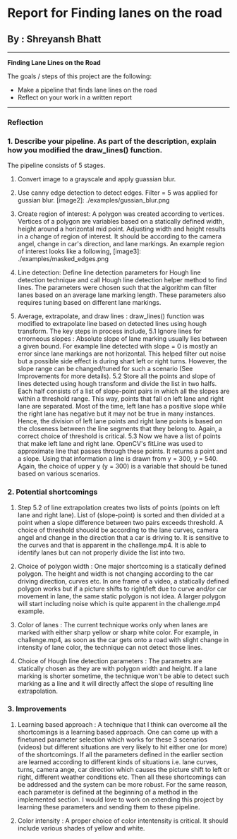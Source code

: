 # **Report for Finding lanes on the road** 

## By : Shreyansh Bhatt
---

**Finding Lane Lines on the Road**

The goals / steps of this project are the following:
* Make a pipeline that finds lane lines on the road
* Reflect on your work in a written report

---

### Reflection

### 1. Describe your pipeline. As part of the description, explain how you modified the draw_lines() function.

The pipeline consists of 5 stages.
1. Convert image to a grayscale and apply guassian blur.

2. Use canny edge detection to detect edges. Filter = 5 was applied for gussian blur.
[image2]: ./examples/gussian_blur.png

3. Create region of interest: A polygon was created according to vertices. Vertices of a polygon are variables based on a statically defined width, height around a horizontal mid point. Adjusting width and height results in a change of region of interest. It should be according to the camera angel, change in car's direction, and lane markings. An example region of interest looks like a following,
[image3]: ./examples/masked_edges.png

4. Line detection: Define line detection parameters for Hough line detection technique and call Hough line detection helper method to find lines. The parameters were chosen such that the algorithm can filter lanes based on an average lane marking length. These parameters also requires tuning based on different lane markings.

5. Average, extrapolate, and draw lines : draw_lines() function was modified to extrapolate line based on detected lines using hough transform. The key steps in process include,
  5.1 Ignore lines for errorneous slopes : Absolute slope of lane marking usually lies between a given bound. For example line detected with slope = 0 is mostly an error since lane markings are not horizontal. This helped filter out noise but a possible side effect is during shart left or right turns. However, the slope range can be changed/tuned for such a scenario (See Improvements for more details).
  5.2 Store all the points and slope of lines detected using hough transform and divide the list in two halfs. Each half consists of a list of slope-point pairs in which all the slopes are within a threshold range. This way, points that fall on left lane and right lane are separated. Most of the time, left lane has a positive slope while the right lane has negative but it may not be true in many instances. Hence, the division of left lane points and right lane points is based on the closeness between the line segments that they belong to. Again, a correct choice of threshold is critical.
  5.3 Now we have a list of points that make left lane and right lane. OpenCV's fitLine was used to approximate line that passes through these points. It returns a point and a slope. Using that information a line is drawn from y = 300, y = 540. Again, the choice of upper y (y = 300) is a variable that should be tuned based on various scenarios.

### 2. Potential shortcomings
1. Step 5.2 of line extrapolation creates two lists of points (points on left lane and right lane). List of (slope-point) is sorted and then divided at a point when a slope difference between two pairs exceeds threshold. A choice of threshold shouold be according to the lane curves, camera angel and change in the direction that a car is driving to. It is sensitive to the curves and that is apparent in the challenge.mp4. It is able to identify lanes but can not properly divide the list into two.

2. Choice of polygon width : One major shortcoming is a statically defined polygon. The height and width is not changing according to the car driving direction, curves etc. In one frame of a video, a statically defined polygon works but if a picture shifts to right/left due to curve and/or car movement in lane, the same static polygon is not idea. A larger polygon will start including noise which is quite apparent in the challenge.mp4 example.

3. Color of lanes : The current technique works only when lanes are marked with either sharp yellow or sharp white color. For example, in challenge.mp4, as soon as the car gets onto a road with slight change in intensity of lane color, the technique can not detect those lines.

4. Choice of Hough line detection parameters : The parametrs are statically chosen as they are with polygon width and height. If a lane marking is shorter sometime, the technique won't be able to detect such marking as a line and it will directly affect the slope of resulting line extrapolation.

### 3. Improvements
1. Learning based approach : A technique that I think can overcome all the shortcomings is a learning based approach. One can come up with a finetuned parameter selection which works for these 3 scenarios (videos) but different situations are very likely to hit either one (or more) of the shortcomings. If all the parameters defined in the earlier section are learned according to different kinds of situations i.e. lane curves, turns, camera ange, car direction which causes the picture shift to left or right, different weather conditions etc. Then all these shortcomings can be addressed and the system can be more robust. For the same reason, each parameter is defined at the beginning of a method in the implemented section. I would love to work on extending this project by learning these parameters and sending them to these pipeline.

2. Color intensity : A proper choice of color intentensity is critical. It should include various shades of yellow and white.
